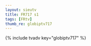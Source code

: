 ```yaml
--- 
layout: sieutv
title: FR717 s1
tags: [FRtv]
thumb_re: globiptv717
---
```

{% include tvadv key="globiptv717" %} 
